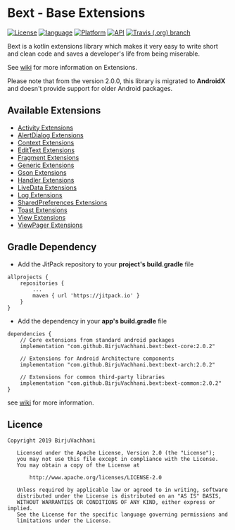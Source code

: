 # Bext - Base Extensions

[![License](https://img.shields.io/badge/License-Apache%202.0-2196F3.svg?style=for-the-badge)](https://opensource.org/licenses/Apache-2.0)
[![language](https://img.shields.io/github/languages/top/BirjuVachhani/bext.svg?style=for-the-badge&colorB=f18e33)](https://kotlinlang.org/)
[![Platform](https://img.shields.io/badge/Platform-Android-green.svg?style=for-the-badge)](https://www.android.com/)
[![API](https://img.shields.io/badge/API-16%2B-F44336.svg?style=for-the-badge)](https://android-arsenal.com/api?level=16)
[![Travis (.org) branch](https://img.shields.io/travis/BirjuVachhani/bext/master.svg?style=for-the-badge)](https://travis-ci.org/BirjuVachhani/bext)

Bext is a kotlin extensions library which makes it very easy to write short and clean code and saves a developer's life from being miserable.

See [wiki](https://github.com/BirjuVachhani/bext/wiki) for more information on Extensions.

Please note that from the version 2.0.0, this library is migrated to **AndroidX** and doesn't provide support for older Android packages.

## Available Extensions 

* [Activity Extensions](https://github.com/BirjuVachhani/bext/wiki/ActivityExtensions)
* [AlertDialog Extensions](https://github.com/BirjuVachhani/bext/wiki/AlertDialogExtensions)
* [Context Extensions](https://github.com/BirjuVachhani/bext/wiki/ContextExtensions)
* [EditText Extensions](https://github.com/BirjuVachhani/bext/wiki/EditTextExtensions)
* [Fragment Extensions](https://github.com/BirjuVachhani/bext/wiki/FragmentExtensions)
* [Generic Extensions](https://github.com/BirjuVachhani/bext/wiki/GenericExtensions)
* [Gson Extensions](https://github.com/BirjuVachhani/bext/wiki/GsonExtensions)
* [Handler Extensions](https://github.com/BirjuVachhani/bext/wiki/HandlerExtensions)
* [LiveData Extensions](https://github.com/BirjuVachhani/bext/wiki/LiveDataExtensions)
* [Log Extensions](https://github.com/BirjuVachhani/bext/wiki/LogExtensions)
* [SharedPreferences Extensions](https://github.com/BirjuVachhani/bext/wiki/SharedPreferencesExtensions)
* [Toast Extensions](https://github.com/BirjuVachhani/bext/wiki/ToastExtensions)
* [View Extensions](https://github.com/BirjuVachhani/bext/wiki/ViewExtensions)
* [ViewPager Extensions](https://github.com/BirjuVachhani/bext/wiki/ViewPagerExtensions)


## Gradle Dependency

* Add the JitPack repository to your **project's build.gradle** file

```
allprojects {
    repositories {
        ...
        maven { url 'https://jitpack.io' }
    }
}
```

* Add the dependency in your **app's build.gradle** file

```
dependencies {
    // Core extensions from standard android packages
    implementation "com.github.BirjuVachhani.bext:bext-core:2.0.2"
    
    // Extensions for Android Architecture components
    implementation "com.github.BirjuVachhani.bext:bext-arch:2.0.2"
    
    // Extensions for common third-party libraries
    implementation "com.github.BirjuVachhani.bext:bext-common:2.0.2"
}
```
see [wiki](https://github.com/Birjuvachhani/bext/wiki) for more information.

## Licence

```
Copyright 2019 BirjuVachhani

   Licensed under the Apache License, Version 2.0 (the "License");
   you may not use this file except in compliance with the License.
   You may obtain a copy of the License at

       http://www.apache.org/licenses/LICENSE-2.0

   Unless required by applicable law or agreed to in writing, software
   distributed under the License is distributed on an "AS IS" BASIS,
   WITHOUT WARRANTIES OR CONDITIONS OF ANY KIND, either express or implied.
   See the License for the specific language governing permissions and
   limitations under the License.
```
